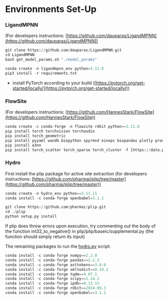 # Environments Set-Up

### LigandMPNN

(For developers instructions: [https://github.com/dauparas/LigandMPNN](https://github.com/dauparas/LigandMPNN))

```python
git clone https://github.com/dauparas/LigandMPNN.git
cd LigandMPNN
bash get_model_params.sh "./model_params"

conda create -n ligandmpnn_env python=3.11.8
pip3 install -r requirements.txt
```

- install PyTorch according to your build ([https://pytorch.org/get-started/locally/](https://pytorch.org/get-started/locally/))

### FlowSite

(For developers instructions: [https://github.com/HannesStark/FlowSite](https://github.com/HannesStark/FlowSite))

```python
conda create -c conda-forge -n flowsite rdkit python==3.11.8
pip install torch torchvision torchaudio
pip install torch_geometric
pip install pyyaml wandb biopython spyrmsd einops biopandas plotly prody tqdm lightning imageio
pip install e3nn
pip install torch_scatter torch_sparse torch_cluster -f [https://data.pyg.org/whl/torch-2.1.0+cu121.html](https://data.pyg.org/whl/torch-2.1.0+cu121.html)
```

### Hydro

First install the plip package for active site extraction (for developers instructions: [https://github.com/pharmai/plip/tree/master](https://github.com/pharmai/plip/tree/master))

```python
conda create -n hydro_env python==3.11.11
conda install -c conda-forge openbabel=3.1.1

git clone https://github.com/pharmai/plip.git
cd ./plip
python setup.py install
```

If plip does throw errors upon execution, try commenting out the body of the function int32_to_negative() in plip/plip/baseic/supplemental.py (the function should simply return its input)

The remaining packages to run the [hydro.py](http://hydro.py) script:

```python
conda install -c conda-forge numpy==2.2.0
conda install -c conda-forge pandas==2.2.3
conda install -c conda-forge asttokens==3.0.0
conda install -c conda-forge xmltodict==0.14.2
conda install -c conda-forge tqdm==4.67.1
conda install -c conda-forge scipy==1.14.1
conda install -c conda-forge ipdb==0.13.13
conda install -c conda-forge rdkit==2024.09.3
conda install -c conda-forge openbabel==3.1.1
```
